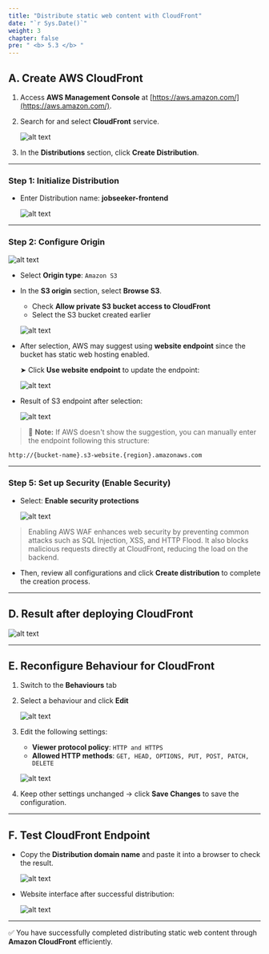 ```yaml
---
title: "Distribute static web content with CloudFront"
date: "`r Sys.Date()`"
weight: 3
chapter: false
pre: " <b> 5.3 </b> "
---
```


## A. Create AWS CloudFront

1. Access **AWS Management Console** at [https://aws.amazon.com/](https://aws.amazon.com/).

2. Search for and select **CloudFront** service.

   ![alt text](image.png)

3. In the **Distributions** section, click **Create Distribution**.

---

### Step 1: Initialize Distribution

- Enter Distribution name: **jobseeker-frontend**

  ![alt text](image-1.png)

---

### Step 2: Configure Origin

![alt text](image-2.png)

- Select **Origin type**: `Amazon S3`
- In the **S3 origin** section, select **Browse S3**.

  - Check **Allow private S3 bucket access to CloudFront**
  - Select the S3 bucket created earlier

  ![alt text](image-3.png)

- After selection, AWS may suggest using **website endpoint** since the bucket has static web hosting enabled.

  ➤ Click **Use website endpoint** to update the endpoint:

  ![alt text](image-4.png)

- Result of S3 endpoint after selection:

  ![alt text](image-5.png)

> 📌 **Note:** If AWS doesn't show the suggestion, you can manually enter the endpoint following this structure:

```bash
http://{bucket-name}.s3-website.{region}.amazonaws.com
```

---

### Step 5: Set up Security (Enable Security)

- Select: **Enable security protections**

  ![alt text](image-12.png)

> Enabling AWS WAF enhances web security by preventing common attacks such as SQL Injection, XSS, and HTTP Flood. It also blocks malicious requests directly at CloudFront, reducing the load on the backend.

- Then, review all configurations and click **Create distribution** to complete the creation process.

---

## D. Result after deploying CloudFront

![alt text](image-7.png)

---

## E. Reconfigure Behaviour for CloudFront

1. Switch to the **Behaviours** tab
2. Select a behaviour and click **Edit**

   ![alt text](image-8.png)

3. Edit the following settings:

   - **Viewer protocol policy**: `HTTP and HTTPS`
   - **Allowed HTTP methods**: `GET, HEAD, OPTIONS, PUT, POST, PATCH, DELETE`

   ![alt text](image-9.png)

4. Keep other settings unchanged → click **Save Changes** to save the configuration.

---

## F. Test CloudFront Endpoint

- Copy the **Distribution domain name** and paste it into a browser to check the result.

  ![alt text](image-10.png)

- Website interface after successful distribution:

  ![alt text](image-11.png)

---

✅ You have successfully completed distributing static web content through **Amazon CloudFront** efficiently.
